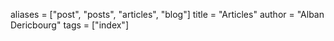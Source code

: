 aliases = ["post", "posts", "articles", "blog"]
title = "Articles"
author = "Alban Dericbourg"
tags = ["index"]
